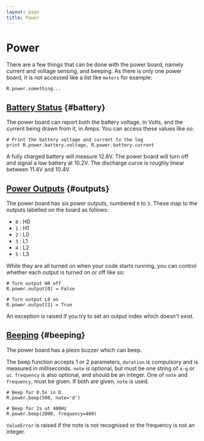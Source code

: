 ```yaml
---
layout: page
title: Power
---
```


Power
=====

There are a few things that can be done with the power board, namely current and voltage sensing, and beeping.
As there is only one power board, it is not accessed like a list like `motors` for example:

~~~~~ .python
R.power.something...
~~~~~

[Battery Status](#battery) {#battery}
-------

The power board can report both the battery voltage, in Volts, and the current being drawn from it, in Amps.
You can access these values like so:

~~~~~ .python
# Print the battery voltage and current to the log
print R.power.battery.voltage, R.power.battery.current
~~~~~

A fully charged battery will measure 12.6V.
The power board will turn off and signal a low battery at 10.2V.
The discharge curve is roughly linear between 11.4V and 10.4V.


[Power Outputs](#outputs) {#outputs}
-------

The power board has six power outputs, numbered `0` to `5`.
These map to the outputs labelled on the board as follows:

* `0` : H0
* `1` : H1
* `2` : L0
* `3` : L1
* `4` : L2
* `5` : L3

While they are all turned on when your code starts running,
 you can control whether each output is turned on or off like so:

~~~~~ .python
# Turn output H0 off
R.power.output[0] = False

# Turn output L0 on
R.power.output[2] = True
~~~~~

An exception is raised if you try to set an output index which doesn't exist.


[Beeping](#beeping) {#beeping}
-------

The power board has a piezo buzzer which can beep.

The beep function accepts 1 or 2 parameters, `duration` is compulsory and is measured in milliseconds. `note` is optional, but must be one string of `a-g` or `uc`. `frequency` is also optional, and should be an integer. One of `note` and `frequency`, must be given. If both are given, `note` is used.

~~~~~ .python
# Beep for 0.5s in D.
R.power.beep(500, note='d')

# Beep for 2s at 400Hz
R.power.beep(2000, frequency=400)
~~~~~

`ValueError` is raised if the note is not recognised or the frequency is not an integer.
